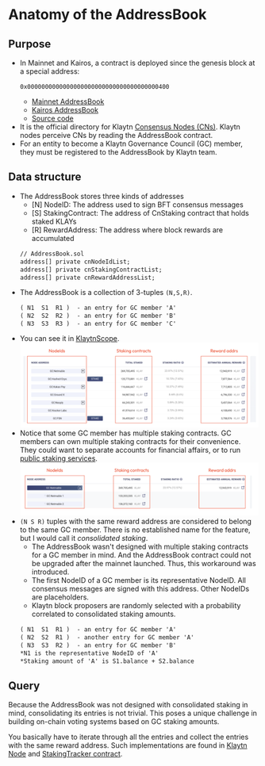 # Anatomy of the AddressBook

## Purpose

- In Mainnet and Kairos, a contract is deployed since the genesis block at a special address:
  ```
  0x0000000000000000000000000000000000000400
  ```
  - [Mainnet AddressBook](https://scope.klaytn.com/account/0x0000000000000000000000000000000000000400?tabId=contractCode)
  - [Kairos AddressBook](https://baobab.scope.klaytn.com/account/0x0000000000000000000000000000000000000400?tabId=contractCode)
  - [Source code](../contracts/legacy/AddressBook.sol)
- It is the official directory for Klaytn [Consensus Nodes (CNs)](https://docs.klaytn.foundation/content/klaytn/design/consensus-mechanism#consensus-mechanism-in-klaytn). Klaytn nodes perceive CNs by reading the AddressBook contract.
- For an entity to become a Klaytn Governance Council (GC) member, they must be registered to the AddressBook by Klaytn team.

## Data structure

- The AddressBook stores three kinds of addresses
  - [N] NodeID: The address used to sign BFT consensus messages
  - [S] StakingContract: The address of CnStaking contract that holds staked KLAYs
  - [R] RewardAddress: The address where block rewards are accumulated
  ```solidity
  // AddressBook.sol
  address[] private cnNodeIdList;
  address[] private cnStakingContractList;
  address[] private cnRewardAddressList;
  ```
- The AddressBook is a collection of 3-tuples `(N,S,R)`.
  ```
  ( N1  S1  R1 )  - an entry for GC member 'A'
  ( N2  S2  R2 )  - an entry for GC member 'B'
  ( N3  S3  R3 )  - an entry for GC member 'C'
  ```
- You can see it in [KlaytnScope](https://scope.klaytn.com/gcinfo/council).
  ![gcinfo.png](./assets/gcinfo.png)
- Notice that some GC member has multiple staking contracts. GC members can own multiple staking contracts for their convenience. They could want to separate accounts for financial affairs, or to run [public staking services](https://klayportal.hashquark.io/#/).
  ![gcinfo2.png](./assets/gcinfo2.png)
- `(N S R)` tuples with the same reward address are considered to belong to the same GC member. There is no established name for the feature, but I would call it _consolidated staking_.
  - The AddressBook wasn't designed with multiple staking contracts for a GC member in mind. And the AddressBook contract could not be upgraded after the mainnet launched. Thus, this workaround was introduced.
  - The first NodeID of a GC member is its representative NodeID. All consensus messages are signed with this address. Other NodeIDs are placeholders.
  - Klaytn block proposers are randomly selected with a probability correlated to consolidated staking amounts.
  ```
  ( N1  S1  R1 )  - an entry for GC member 'A'
  ( N2  S2  R1 )  - another entry for GC member 'A'
  ( N3  S3  R2 )  - an entry for GC member 'B'
  *N1 is the representative NodeID of 'A'
  *Staking amount of 'A' is S1.balance + S2.balance
  ```

## Query

Because the AddressBook was not designed with consolidated staking in mind, consolidating its entries is not trivial. This poses a unique challenge in building on-chain voting systems based on GC staking amounts.

You basically have to iterate through all the entries and collect the entries with the same reward address. Such implementations are found in [Klaytn Node](https://github.com/klaytn/klaytn/blob/v1.10.0/reward/staking_info.go#L201) and [StakingTracker contract](../contract/StakingTracker.sol).
